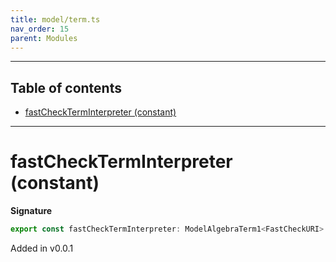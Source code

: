 ```yaml
---
title: model/term.ts
nav_order: 15
parent: Modules
---
```


---

<h2 class="text-delta">Table of contents</h2>

- [fastCheckTermInterpreter (constant)](#fastcheckterminterpreter-constant)

---

# fastCheckTermInterpreter (constant)

**Signature**

```ts
export const fastCheckTermInterpreter: ModelAlgebraTerm1<FastCheckURI> = ...
```

Added in v0.0.1
